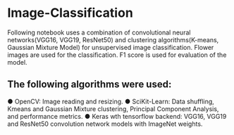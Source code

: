 # Image-Classification

Following notebook uses a combination of convolutional neural networks(VGG16, VGG19, ResNet50) and clustering algorithms(K-means, Gaussian Mixture Model) for unsupervised image classification. Flower images are used for the classification. F1 score is used for evaluation of the model.

## The following algorithms were used:
● OpenCV: Image reading and resizing.
● SciKit-Learn: Data shuffling, Kmeans and Gaussian Mixture clustering, Principal
Component Analysis, and performance metrics.
● Keras wth tensorflow backend: VGG16, VGG19 and ResNet50 convolution network
models with ImageNet weights.
